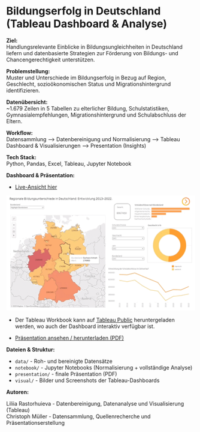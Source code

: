 # Bildungserfolg in Deutschland (Tableau Dashboard & Analyse)    
  
**Ziel:**  
Handlungsrelevante Einblicke in Bildungsungleichheiten in Deutschland liefern und datenbasierte Strategien zur Förderung von Bildungs- und Chancengerechtigkeit unterstützen.
  
**Problemstellung:**  
Muster und Unterschiede im Bildungserfolg in Bezug auf Region, Geschlecht, sozioökonomischen Status und Migrationshintergrund identifizieren.  

**Datenübersicht:**  
~1.679 Zeilen in 5 Tabellen zu elterlicher Bildung, Schulstatistiken, Gymnasialempfehlungen, Migrationshintergrund und Schulabschluss der Eltern.
  
**Workflow:**    
Datensammlung --> Datenbereinigung und Normalisierung --> Tableau Dashboard & Visualisierungen --> Presentation (Insights)
   
**Tech Stack:**  
Python, Pandas, Excel, Tableau, Jupyter Notebook
  
**Dashboard & Präsentation:**    
  
- [Live-Ansicht hier](https://public.tableau.com/views/BildungserfolginDeutschlandRegionalesozialeundmigrationsbedingteUngleichheiten_/RegionaleBildungsunterschiedeinDeutschlandEntwicklung20132022_?:language=en-US&:sid=&:redirect=auth&:display_count=n&:origin=viz_share_link)  
  
![Dashboard GIF](visual/animation.gif)   
  
- Der Tableau Workbook kann auf  [Tableau Public](https://public.tableau.com/views/BildungserfolginDeutschlandRegionalesozialeundmigrationsbedingteUngleichheiten_/RegionaleBildungsunterschiedeinDeutschlandEntwicklung20132022_?:language=en-US&:sid=&:redirect=auth&:display_count=n&:origin=viz_share_link)  heruntergeladen werden, wo auch der Dashboard interaktiv verfügbar ist.
    
- [Präsentation ansehen / herunterladen (PDF)](presentation/bildungserfolg_presentation.pdf)   
  
**Dateien & Struktur:**  
- `data/` - Roh- und bereinigte Datensätze  
- `notebook/` - Jupyter Notebooks (Normalisierung + vollständige Analyse)  
- `presentation/` - finale Präsentation (PDF)
- `visual/` - Bilder und Screenshots der Tableau-Dashboards 
  
**Autoren:**   
   
Liliia Rastorhuieva - Datenbereinigung, Datenanalyse und Visualisierung (Tableau)  
Christoph Müller - Datensammlung, Quellenrecherche und Präsentationserstellung


